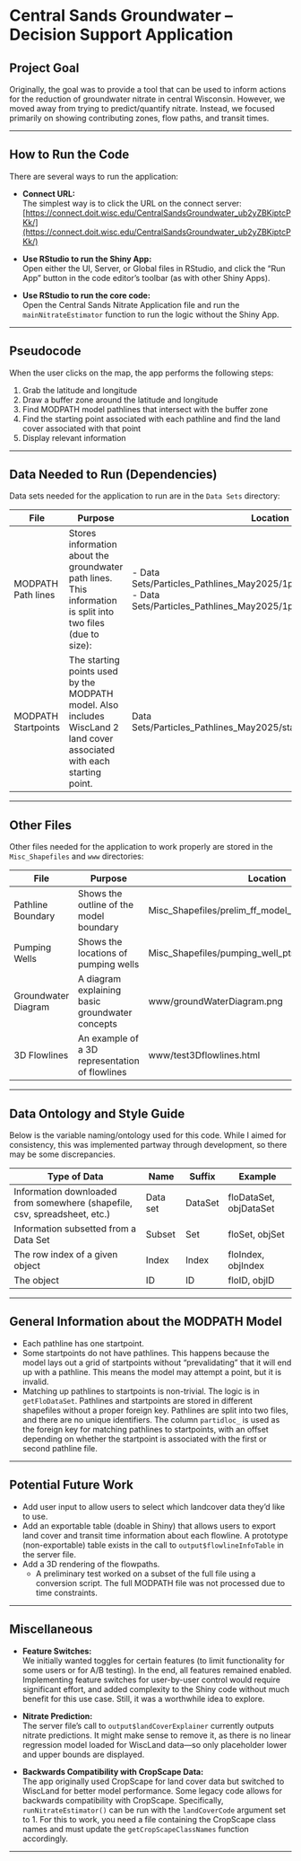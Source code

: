 # Central Sands Groundwater – Decision Support Application

## Project Goal

Originally, the goal was to provide a tool that can be used to inform actions for the reduction of groundwater nitrate in central Wisconsin. However, we moved away from trying to predict/quantify nitrate. Instead, we focused primarily on showing contributing zones, flow paths, and transit times.

---

## How to Run the Code

There are several ways to run the application:

- **Connect URL:**  
  The simplest way is to click the URL on the connect server:  
  [https://connect.doit.wisc.edu/CentralSandsGroundwater_ub2yZBKiptcPKk/](https://connect.doit.wisc.edu/CentralSandsGroundwater_ub2yZBKiptcPKk/)

- **Use RStudio to run the Shiny App:**  
  Open either the UI, Server, or Global files in RStudio, and click the “Run App” button in the code editor’s toolbar (as with other Shiny Apps).

- **Use RStudio to run the core code:**  
  Open the Central Sands Nitrate Application file and run the `mainNitrateEstimator` function to run the logic without the Shiny App.

---

## Pseudocode

When the user clicks on the map, the app performs the following steps:

1. Grab the latitude and longitude
2. Draw a buffer zone around the latitude and longitude
3. Find MODPATH model pathlines that intersect with the buffer zone
4. Find the starting point associated with each pathline and find the land cover associated with that point
5. Display relevant information

---

## Data Needed to Run (Dependencies)

Data sets needed for the application to run are in the `Data Sets` directory:

| File | Purpose | Location |
|------|---------|----------|
| MODPATH Path lines | Stores information about the groundwater path lines. This information is split into two files (due to size): | - Data Sets/Particles_Pathlines_May2025/1particle_top_pathlines_0.shp<br>- Data Sets/Particles_Pathlines_May2025/1particle_top_pathlines_1.shp |
| MODPATH Startpoints | The starting points used by the MODPATH model. Also includes WiscLand 2 land cover associated with each starting point. | Data Sets/Particles_Pathlines_May2025/startpoints_with_wiscland.shp |

---

## Other Files

Other files needed for the application to work properly are stored in the `Misc_Shapefiles` and `www` directories:

| File | Purpose | Location |
|------|---------|----------|
| Pathline Boundary | Shows the outline of the model boundary | Misc_Shapefiles/prelim_ff_model_bounds_proposed.shp |
| Pumping Wells | Shows the locations of pumping wells | Misc_Shapefiles/pumping_well_pts.shp |
| Groundwater Diagram | A diagram explaining basic groundwater concepts | www/groundWaterDiagram.png |
| 3D Flowlines | An example of a 3D representation of flowlines | www/test3Dflowlines.html |

---

## Data Ontology and Style Guide

Below is the variable naming/ontology used for this code. While I aimed for consistency, this was implemented partway through development, so there may be some discrepancies.

| Type of Data | Name | Suffix | Example |
|--------------|------|--------|---------|
| Information downloaded from somewhere (shapefile, csv, spreadsheet, etc.) | Data set | DataSet | floDataSet, objDataSet |
| Information subsetted from a Data Set | Subset | Set | floSet, objSet |
| The row index of a given object | Index | Index | floIndex, objIndex |
| The object | ID | ID | floID, objID |

---

## General Information about the MODPATH Model

- Each pathline has one startpoint.
- Some startpoints do not have pathlines. This happens because the model lays out a grid of startpoints without “prevalidating” that it will end up with a pathline. This means the model may attempt a point, but it is invalid.
- Matching up pathlines to startpoints is non-trivial. The logic is in `getFloDataSet`. Pathlines and startpoints are stored in different shapefiles without a proper foreign key. Pathlines are split into two files, and there are no unique identifiers. The column `partidloc_` is used as the foreign key for matching pathlines to startpoints, with an offset depending on whether the startpoint is associated with the first or second pathline file.

---

## Potential Future Work

- Add user input to allow users to select which landcover data they’d like to use.
- Add an exportable table (doable in Shiny) that allows users to export land cover and transit time information about each flowline. A prototype (non-exportable) table exists in the call to `output$flowlineInfoTable` in the server file.
- Add a 3D rendering of the flowpaths.
  - A preliminary test worked on a subset of the full file using a conversion script. The full MODPATH file was not processed due to time constraints.

---

## Miscellaneous

- **Feature Switches:**  
  We initially wanted toggles for certain features (to limit functionality for some users or for A/B testing). In the end, all features remained enabled. Implementing feature switches for user-by-user control would require significant effort, and added complexity to the Shiny code without much benefit for this use case. Still, it was a worthwhile idea to explore.

- **Nitrate Prediction:**  
  The server file’s call to `output$landCoverExplainer` currently outputs nitrate predictions. It might make sense to remove it, as there is no linear regression model loaded for WiscLand data—so only placeholder lower and upper bounds are displayed.

- **Backwards Compatibility with CropScape Data:**  
  The app originally used CropScape for land cover data but switched to WiscLand for better model performance. Some legacy code allows for backwards compatibility with CropScape. Specifically, `runNitrateEstimator()` can be run with the `landCoverCode` argument set to 1. For this to work, you need a file containing the CropScape class names and must update the `getCropScapeClassNames` function accordingly.

---